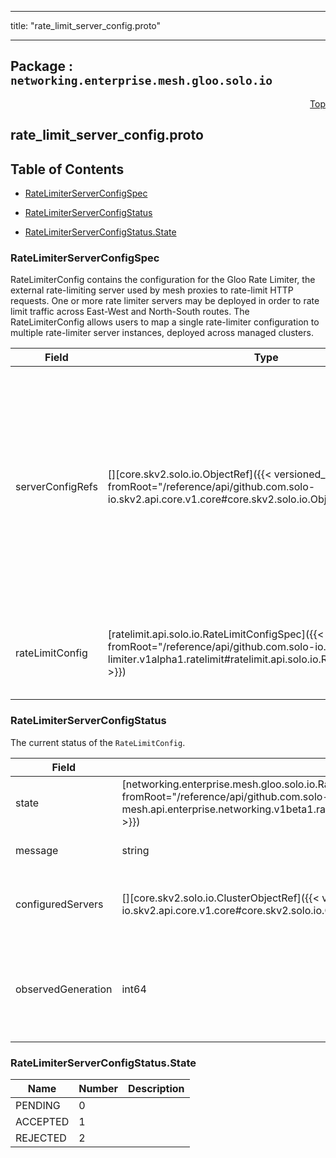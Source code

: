 
---

title: "rate_limit_server_config.proto"

---

## Package : `networking.enterprise.mesh.gloo.solo.io`



<a name="top"></a>

<a name="API Reference for rate_limit_server_config.proto"></a>
<p align="right"><a href="#top">Top</a></p>

## rate_limit_server_config.proto


## Table of Contents
  - [RateLimiterServerConfigSpec](#networking.enterprise.mesh.gloo.solo.io.RateLimiterServerConfigSpec)
  - [RateLimiterServerConfigStatus](#networking.enterprise.mesh.gloo.solo.io.RateLimiterServerConfigStatus)

  - [RateLimiterServerConfigStatus.State](#networking.enterprise.mesh.gloo.solo.io.RateLimiterServerConfigStatus.State)






<a name="networking.enterprise.mesh.gloo.solo.io.RateLimiterServerConfigSpec"></a>

### RateLimiterServerConfigSpec
RateLimiterConfig contains the configuration for the Gloo Rate Limiter, the external rate-limiting server used by mesh proxies to rate-limit HTTP requests. One or more rate limiter servers may be deployed in order to rate limit traffic across East-West and North-South routes. The RateLimiterConfig allows users to map a single rate-limiter configuration to multiple rate-limiter server instances, deployed across managed clusters.


| Field | Type | Label | Description |
| ----- | ---- | ----- | ----------- |
| serverConfigRefs | [][core.skv2.solo.io.ObjectRef]({{< versioned_link_path fromRoot="/reference/api/github.com.solo-io.skv2.api.core.v1.core#core.skv2.solo.io.ObjectRef" >}}) | repeated | The per-server rate limit config objects will be generated from the given config for each provided ref. Each rate limit server must be configured to read its server configuration from one of these refs. |
  | rateLimitConfig | [ratelimit.api.solo.io.RateLimitConfigSpec]({{< versioned_link_path fromRoot="/reference/api/github.com.solo-io.solo-apis.api.rate-limiter.v1alpha1.ratelimit#ratelimit.api.solo.io.RateLimitConfigSpec" >}}) |  | the configuration which will be deployed to the selected rate limit servers. |
  





<a name="networking.enterprise.mesh.gloo.solo.io.RateLimiterServerConfigStatus"></a>

### RateLimiterServerConfigStatus
The current status of the `RateLimitConfig`.


| Field | Type | Label | Description |
| ----- | ---- | ----- | ----------- |
| state | [networking.enterprise.mesh.gloo.solo.io.RateLimiterServerConfigStatus.State]({{< versioned_link_path fromRoot="/reference/api/github.com.solo-io.gloo-mesh.api.enterprise.networking.v1beta1.rate_limit_server_config#networking.enterprise.mesh.gloo.solo.io.RateLimiterServerConfigStatus.State" >}}) |  | The current state of the `RateLimitConfig`. |
  | message | string |  | A human-readable string explaining the status. |
  | configuredServers | [][core.skv2.solo.io.ClusterObjectRef]({{< versioned_link_path fromRoot="/reference/api/github.com.solo-io.skv2.api.core.v1.core#core.skv2.solo.io.ClusterObjectRef" >}}) | repeated | a list of rate limit server workloads which have been configured with this RateLimiterConfig |
  | observedGeneration | int64 |  | The observed generation of the resource. When this matches the metadata.generation of the resource, it indicates the status is up-to-date. |
  




 <!-- end messages -->


<a name="networking.enterprise.mesh.gloo.solo.io.RateLimiterServerConfigStatus.State"></a>

### RateLimiterServerConfigStatus.State


| Name | Number | Description |
| ---- | ------ | ----------- |
| PENDING | 0 |  |
| ACCEPTED | 1 |  |
| REJECTED | 2 |  |


 <!-- end enums -->

 <!-- end HasExtensions -->

 <!-- end services -->

